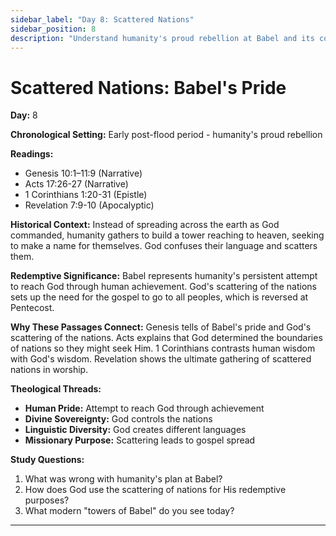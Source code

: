 ```yaml
---
sidebar_label: "Day 8: Scattered Nations"
sidebar_position: 8
description: "Understand humanity's proud rebellion at Babel and its consequences"
---
```


# Scattered Nations: Babel's Pride

**Day:** 8

**Chronological Setting:** Early post-flood period - humanity's proud rebellion

**Readings:**
- Genesis 10:1–11:9 (Narrative)
- Acts 17:26-27 (Narrative)
- 1 Corinthians 1:20-31 (Epistle)
- Revelation 7:9-10 (Apocalyptic)

**Historical Context:** Instead of spreading across the earth as God commanded, humanity gathers to build a tower reaching to heaven, seeking to make a name for themselves. God confuses their language and scatters them.

**Redemptive Significance:** Babel represents humanity's persistent attempt to reach God through human achievement. God's scattering of the nations sets up the need for the gospel to go to all peoples, which is reversed at Pentecost.

**Why These Passages Connect:** Genesis tells of Babel's pride and God's scattering of the nations. Acts explains that God determined the boundaries of nations so they might seek Him. 1 Corinthians contrasts human wisdom with God's wisdom. Revelation shows the ultimate gathering of scattered nations in worship.

**Theological Threads:**
- **Human Pride:** Attempt to reach God through achievement
- **Divine Sovereignty:** God controls the nations
- **Linguistic Diversity:** God creates different languages
- **Missionary Purpose:** Scattering leads to gospel spread

**Study Questions:**
1. What was wrong with humanity's plan at Babel?
2. How does God use the scattering of nations for His redemptive purposes?
3. What modern "towers of Babel" do you see today?



----


